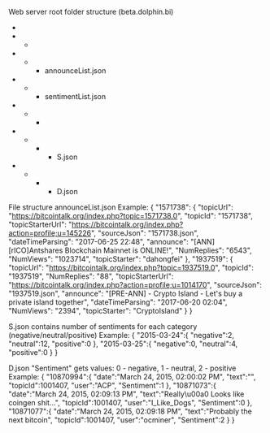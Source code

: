 Web server root folder structure (beta.dolphin.bi)
<webserver root>
- <static>
- - <data>
- - - announceList.json
- - - sentimentList.json
- - - <btt-sentiments>
- - - - S<topic ID>.json
- - - - D<topic ID>.json

File structure
announceList.json
Example:
{
    "1571738": {
        "topicUrl": "https://bitcointalk.org/index.php?topic=1571738.0", 
        "topicId": "1571738", 
        "topicStarterUrl": "https://bitcointalk.org/index.php?action=profile;u=145226", 
        "sourceJson": "1571738.json", 
        "dateTimeParsing": "2017-06-25 22:48", 
        "announce": "[ANN][rICO]Antshares Blockchain Mainnet is ONLINE!", 
        "NumReplies": "6543", 
        "NumViews": "1023714", 
        "topicStarter": "dahongfei"
    }, 
    "1937519": {
        "topicUrl": "https://bitcointalk.org/index.php?topic=1937519.0", 
        "topicId": "1937519", 
        "NumReplies": "88", 
        "topicStarterUrl": "https://bitcointalk.org/index.php?action=profile;u=1014170", 
        "sourceJson": "1937519.json", 
        "announce": "[PRE-ANN] - Crypto Island - Let's buy a private island together", 
        "dateTimeParsing": "2017-06-20 02:04", 
        "NumViews": "2394", 
        "topicStarter": "CryptoIsland"
    }
}


S<topicId>.json
contains number of sentiments for each category (negative/neutral/positive)
Example:
{
   "2015-03-24":{
      "negative":2,
      "neutral":12,
      "positive":0
   },
   "2015-03-25":{
      "negative":0,
      "neutral":4,
      "positive":0
   }
}

D<topicId>.json
"Sentiment" gets values: 0 - negative, 1 - neutral, 2 - positive
Example:
{
   "10870994":{
      "date":"March 24, 2015, 02:00:02 PM",
      "text":"<deleted>",
      "topicId":1001407,
      "user":"ACP",
      "Sentiment":1
   },
   "10871073":{
      "date":"March 24, 2015, 02:09:13 PM",
      "text":"Really\u00a0 Looks like coingen shit...",
      "topicId":1001407,
      "user":"I_Like_Dogs",
      "Sentiment":0
   },
   "10871077":{
      "date":"March 24, 2015, 02:09:18 PM",
      "text":"Probably the next bitcoin",
      "topicId":1001407,
      "user":"ocminer",
      "Sentiment":2
   }
}